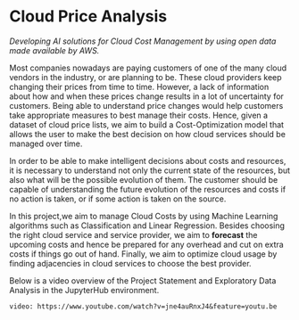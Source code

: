 # Cloud Price Analysis
_Developing AI solutions for Cloud Cost Management by using open data made available by AWS._

Most companies nowadays are paying customers of one of the many cloud vendors in the industry, or are planning to be. These cloud providers keep changing their prices from time to time. However, a lack of information about how and when these prices change results in a lot of uncertainty for customers. Being able to understand price changes would help customers take appropriate measures to best manage their costs. Hence, given a dataset of cloud price lists, we aim to build a Cost-Optimization model that allows the user to make the best decision on how cloud services should be managed over time.

In order to be able to make intelligent decisions about costs and resources, it is necessary to understand not only the current state of the resources, but also what will be the possible evolution of them. The customer should be capable of understanding the future evolution of the resources and costs if no action is taken, or if some action is taken on the source.

In this project,we aim to manage Cloud Costs by using Machine Learning algorithms such as Classification and Linear Regression. Besides choosing the right cloud service and service provider, we aim to **forecast** the upcoming costs and hence be prepared for any overhead and cut on extra costs if things go out of hand. Finally, we aim to optimize cloud usage by finding adjacencies in cloud services to choose the best provider.

Below is a video overview of the Project Statement and Exploratory Data Analysis in the JupyterHub environment.

`video: https://www.youtube.com/watch?v=jne4auRnxJ4&feature=youtu.be`
